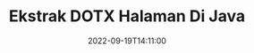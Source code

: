 ---
############################# Static ############################
layout: "auto-gen-merger"
date: 2022-09-19T14:11:00
draft: false
otherformats: epub html mht mhtml odp ods odt one otp ott pdf pps ppsx ppt pptx rtf

############################# Head ############################
head_title: "Ekstrak DOTX Halaman di Java"
head_description: "Ekstrak halaman dengan cepat dari file DOTX di Java. Simpan dokumen baru yang berisi halaman yang dipilih menggunakan API penggabungan dokumen."

############################# Header ############################
title: "Ekstrak DOTX Halaman Di Java"
description: "Ekstrak Halaman DOTX dengan beberapa baris kode Java."
bg_image: "https://cms.admin.containerize.com/templates/aspose/App_Themes/V3/images/bg/header1.png"
bg_overlay: false
button:
    enable: true
    icon: "fas fa-arrow-down"
    label: "Unduh Uji Coba Gratis"
    link: "https://downloads.groupdocs.com/merger/java"

############################# SubMenu ############################
submenu:
    enable: true

    left:
        img_alt: "GroupDocs.Merger for Java"
        image: "https://cms.admin.containerize.com/templates/groupdocs/images/product-logos/90x90-noborder/groupdocs-merger-java.png"
        product: "GroupDocs.Merger"
        platform: "Java"

    middle:
        button:

            # button loop
            - link: "https://apireference.groupdocs.com/merger/java"
              text: "Referensi API"

            # button loop
            - link: "https://github.com/groupdocs-merger"
              text: "Contoh Kode"

            # button loop
            - link: "https://products.groupdocs.app/merger/family"
              text: "Demo Langsung"

            # button loop
            - link: "https://purchase.groupdocs.com/pricing/merger/java"
              text: "Harga"

    right:
        link_download: "https://downloads.groupdocs.com/merger"
        link_learn: "https://docs.groupdocs.com/merger/java"
        link_buy: "https://purchase.groupdocs.com"

############################# About ############################
about:
    enable: true
    title: "Tentang GroupDocs.Merger for Java API"
    content: |
        [GroupDocs.Merger for Java](/id/merger/java/) menawarkan solusi sederhana untuk menggabungkan & memisahkan berbagai format dokumen dengan aman termasuk PDF, Microsoft Office (Word, Excel, PowerPoint , OneNote), OpenDocument, HTML, gambar, dan banyak lainnya dalam aplikasi Java. Dengan menambahkan hanya beberapa baris kode, lakukan beberapa operasi dokumen seperti memindahkan, menghapus, memutar, menukar, mengekstrak, atau mengubah orientasi halaman di dalam dokumen. API penggabungan dokumen juga mendukung pratinjau halaman dokumen sebagai gambar untuk menganalisis struktur dokumen, pemformatan, dan konten pada halaman.
        
        GroupDocs.Merger API adalah pilihan tepat untuk solusi perusahaan yang membutuhkan fitur ekstraksi halaman file. API ini didukung dengan baik di semua sistem operasi dan platform utama termasuk J2SE 7.0 (1.7), J2SE 8.0 (1.8), Java 10.

############################# Steps ############################
steps:
    enable: true
    title_left: "Ekstrak Halaman File DOTX di Java"
    content_left: |
        [GroupDocs.Merger for Java](/id/merger/java/) memudahkan pengembang Java untuk mengekstrak halaman yang diinginkan dari file DOTX dan menyimpannya sebagai file baru yang berisi halaman yang dipilih dengan menerapkan beberapa langkah mudah.
        
        * Inisialisasi **ExtractOptions** dengan nomor halaman yang akan muncul di dokumen yang dihasilkan.
        * Buat instance baru **Merger** dan teruskan jalur dokumen sumber sebagai parameter konstruktor.
        * Panggil **extractPages** dan teruskan objek **ExtractOptions**.
        * Panggil **save** dan tentukan jalur file untuk menyimpan dokumen yang dihasilkan.

    title_right: "Persyaratan sistem"
    content_right: |
        GroupDocs.Merger for Java API didukung di semua platform dan sistem operasi utama. Sebelum menjalankan kode di bawah ini, pastikan Anda telah menginstal prasyarat berikut di sistem Anda.

        * Sistem Operasi: Microsoft Windows, Linux, MacOS
        * Lingkungan Pengembangan: NetBeans, IntelliJ IDEA, Eclipse
        * Kerangka kerja: J2SE 7.0 (1.7), J2SE 8.0 (1.8), Java 10
        * Unduh versi terbaru GroupDocs.Merger for Java dari [Maven](https://repository.groupdocs.com/webapp/#/artifacts/browse/tree/General/repo/com/groupdocs/groupdocs-merger)
         
    code: |
     {{% merger/additional-styles %}}
     {{< merger/code-merger title="Cara mengekstrak halaman file DOTX menggunakan kode contoh Java">}}

        ```java    
        // Ekstrak halaman file DOTX menggunakan GroupDocs.Merger API
        // Inisialisasi kelas ExtractOptions dengan nomor halaman yang dipilih
        ExtractOptions extractOptions = new ExtractOptions(new int[] { 2, 5 });

        // Instansiasi Penggabungan dengan dokumen masukan DOTX
        Merger merger = new Merger("input.dotx");

        // Panggil metode extractPages dan berikan objek ExtractOptions ke sana
        merger.extractPages(extractOptions);
    
        // Panggil metode simpan untuk menyimpan dokumen keluaran dengan halaman yang diekstraksi
        merger.save("output.dotx");
        ```
     {{< /merger/code-merger >}}

############################# Demos ############################
demos:
    enable: true
    title: "Demo Langsung - Ekstrak DOTX Halaman Online"
    content: |
       Ekstrak halaman file DOTX sekarang juga dengan mengunjungi situs web [GroupDocs.Merger Live Demo](https://products.groupdocs.app/splitter/extract-pages/dotx).
       Demo langsung memiliki manfaat sebagai berikut.
        
############################# About Formats ############################
about_formats:
    enable: true

############################# More Formats ############################
more_formats:
    enable: true
    title: "Ekstrak Halaman Dari Format Dokumen Lain"
    content: |
        Java mendokumentasikan penggabungan & API pemisahan untuk format file dan gambar. Ekstrak beberapa format file populer seperti yang dinyatakan di bawah ini.

############################# Back to top ###############################
back_to_top:
    enable: true
---